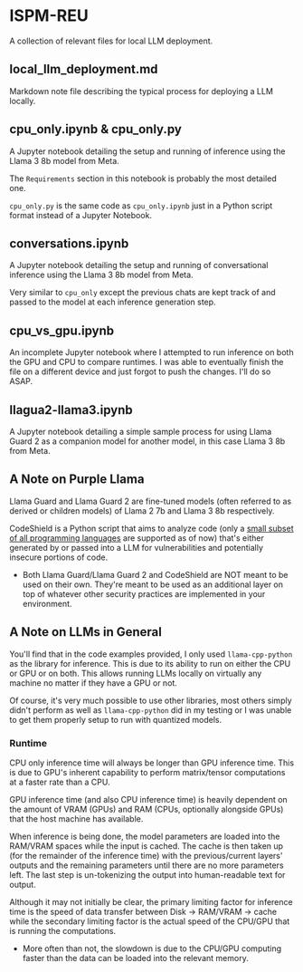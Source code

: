 # ISPM-REU

A collection of relevant files for local LLM deployment.

## local_llm_deployment.md

Markdown note file describing the typical process for deploying a LLM locally.

## cpu_only.ipynb & cpu_only.py

A Jupyter notebook detailing the setup and running of inference using the Llama 3 8b model from Meta.

The `Requirements` section in this notebook is probably the most detailed one.

`cpu_only.py` is the same code as `cpu_only.ipynb` just in a Python script format instead of a Jupyter Notebook.

## conversations.ipynb

A Jupyter notebook detailing the setup and running of conversational inference using the Llama 3 8b model from Meta.

Very similar to `cpu_only` except the previous chats are kept track of and passed to the model at each inference generation step.

## cpu_vs_gpu.ipynb

An incomplete Jupyter notebook where I attempted to run inference on both the GPU and CPU to compare runtimes. I was able to eventually finish the file on a different device and just forgot to push the changes. I'll do so ASAP.

## llagua2-llama3.ipynb

A Jupyter notebook detailing a simple sample process for using Llama Guard 2 as a companion model for another model, in this case Llama 3 8b from Meta.

## A Note on Purple Llama

Llama Guard and Llama Guard 2 are fine-tuned models (often referred to as derived or children models) of Llama 2 7b and Llama 3 8b respectively.

CodeShield is a Python script that aims to analyze code (only a [small subset of all programming languages](https://github.com/meta-llama/PurpleLlama/blob/main/CodeShield/insecure_code_detector/README.md#languages-supported) are supported as of now) that's either generated by or passed into a LLM for vulnerabilities and potentially insecure portions of code.

- Both Llama Guard/Llama Guard 2 and CodeShield are NOT meant to be used on their own. They're meant to be used as an additional layer on top of whatever other security practices are implemented in your environment.

## A Note on LLMs in General

You'll find that in the code examples provided, I only used `llama-cpp-python` as the library for inference. This is due to its ability to run on either the CPU or GPU or on both. This allows running LLMs locally on virtually any machine no matter if they have a GPU or not.

Of course, it's very much possible to use other libraries, most others simply didn't perform as well as `llama-cpp-python` did in my testing or I was unable to get them properly setup to run with quantized models.

### Runtime

CPU only inference time will always be longer than GPU inference time. This is due to GPU's inherent capability to perform matrix/tensor computations at a faster rate than a CPU.

GPU inference time (and also CPU inference time) is heavily dependent on the amount of VRAM (GPUs) and RAM (CPUs, optionally alongside GPUs) that the host machine has available.

When inference is being done, the model parameters are loaded into the RAM/VRAM spaces while the input is cached. The cache is then taken up (for the remainder of the inference time) with the previous/current layers' outputs and the remaining parameters until there are no more parameters left. The last step is un-tokenizing the output into human-readable text for output.

Although it may not initially be clear, the primary limiting factor for inference time is the speed of data transfer between Disk -> RAM/VRAM -> cache while the secondary limiting factor is the actual speed of the CPU/GPU that is running the computations.

- More often than not, the slowdown is due to the CPU/GPU computing faster than the data can be loaded into the relevant memory.

